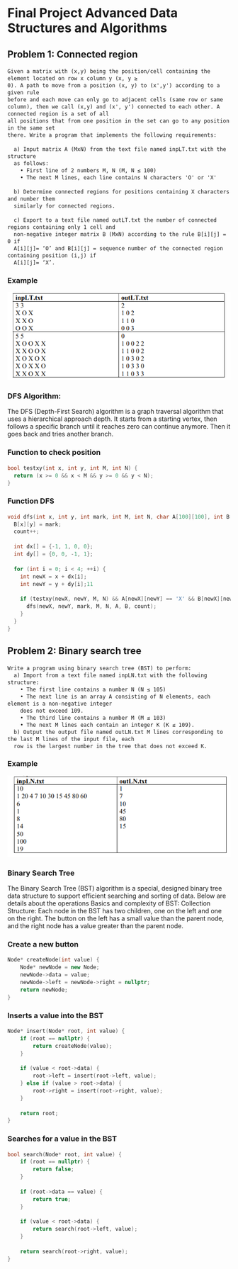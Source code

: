 # Final Project Advanced Data Structures and Algorithms

## Problem 1: Connected region
```
Given a matrix with (x,y) being the position/cell containing the element located on row x column y (x, y ≥
0). A path to move from a position (x, y) to (x',y') according to a given rule
before and each move can only go to adjacent cells (same row or same
column), then we call (x,y) and (x', y') connected to each other. A connected region is a set of all
all positions that from one position in the set can go to any position in the same set
there. Write a program that implements the following requirements:

  a) Input matrix A (MxN) from the text file named inpLT.txt with the structure
  as follows:
    • First line of 2 numbers M, N (M, N ≤ 100)
    • The next M lines, each line contains N characters 'O' or 'X'

  b) Determine connected regions for positions containing X characters and number them
  similarly for connected regions.

  c) Export to a text file named outLT.txt the number of connected regions containing only 1 cell and
  non-negative integer matrix B (MxN) according to the rule B[i][j] = 0 if
  A[i][j]= ‘O’ and B[i][j] = sequence number of the connected region containing position (i,j) if
  A[i][j]= ‘X’.
```
### Example
![Output](/img/example1.png)

### DFS Algorithm:
The DFS (Depth-First Search) algorithm is a graph traversal algorithm that uses a hierarchical approach
depth. It starts from a starting vertex, then follows a specific branch until it reaches zero
can continue anymore. Then it goes back and tries another branch.

### Function to check position
```c++
bool testxy(int x, int y, int M, int N) {
  return (x >= 0 && x < M && y >= 0 && y < N);
}
```
### Function DFS
```c++
void dfs(int x, int y, int mark, int M, int N, char A[100][100], int B[100][100], int& count) {
  B[x][y] = mark;
  count++;

  int dx[] = {-1, 1, 0, 0};
  int dy[] = {0, 0, -1, 1};

  for (int i = 0; i < 4; ++i) {
    int newX = x + dx[i];
    int newY = y + dy[i];11

    if (testxy(newX, newY, M, N) && A[newX][newY] == 'X' && B[newX][newY] == 0) {
      dfs(newX, newY, mark, M, N, A, B, count);
    }
  }
}
```
## Problem 2: Binary search tree
```
Write a program using binary search tree (BST) to perform:
  a) Import from a text file named inpLN.txt with the following structure:
    • The first line contains a number N (N ≤ 105)
    • The next line is an array A consisting of N elements, each element is a non-negative integer
    does not exceed 109.
    • The third line contains a number M (M ≤ 103)
    • The next M lines each contain an integer K (K ≤ 109).
  b) Output the output file named outLN.txt M lines corresponding to the last M lines of the input file, each
  row is the largest number in the tree that does not exceed K.
```
### Example
![Output](/img/example2.png)
### Binary Search Tree
The Binary Search Tree (BST) algorithm is a special, designed binary tree data structure
to support efficient searching and sorting of data. Below are details about the operations
Basics and complexity of BST:
Collection Structure:
Each node in the BST has two children, one on the left and one on the right. The button on the left has a small value
than the parent node, and the right node has a value greater than the parent node.
### Create a new button
```c++
Node* createNode(int value) {
    Node* newNode = new Node;
    newNode->data = value;
    newNode->left = newNode->right = nullptr;
    return newNode;
}
```
### Inserts a value into the BST
``` c++
Node* insert(Node* root, int value) {
    if (root == nullptr) {
        return createNode(value);
    }

    if (value < root->data) {
        root->left = insert(root->left, value);
    } else if (value > root->data) {
        root->right = insert(root->right, value);
    }

    return root;
}
```
### Searches for a value in the BST
``` c++
bool search(Node* root, int value) {
    if (root == nullptr) {
        return false;
    }

    if (root->data == value) {
        return true;
    }

    if (value < root->data) {
        return search(root->left, value);
    }

    return search(root->right, value);
}
```

